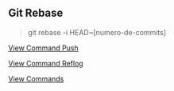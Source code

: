 ## Git Rebase

> git rebase -i HEAD~[numero-de-commits]

[View Command Push](Push.md)

[View Command Reflog](Reflog.md)

[View Commands](../Commands.md)